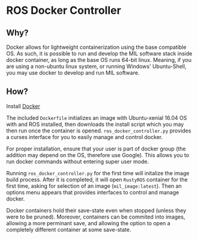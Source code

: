 # ROS Docker Controller

## Why?
Docker allows for lightweight containerization using the base compatible OS. As such, it is possible to run and develop the MIL software stack inside docker container, as long as the base OS runs 64-bit linux. Meaning, if you are using a non-ubuntu linux system, or running Windows' Ubuntu-Shell, you may use docker to develop and run MIL software.

## How?
Install [Docker](https://docs.docker.com/)

The included `Dockerfile` initializes an image with Ubuntu-xenial 16.04 OS with and ROS installed, then downloads the install script which you may then run once the container is opened. `ros_docker_controller.py` provides a curses interface for you to easily manage and control docker.

For proper installation, ensure that your user is part of docker group (the addition may depend on the OS, therefore use Google). This allows you to run docker commands without entering super user mode.

Running `ros_docker_controller.py` for the first time will initalize the image build process. After it is completed, it will open `RustyROS` container for the first time, asking for selection of an image (`mil_image:latest`). Then an options menu appears that provides interfaces to control and manage docker.

Docker containers hold their save-state even when stopped (unless they were to be pruned). Moreover, containers can be commited into images, allowing a more perminant save, and allowing the option to open a completely different container at some save-state.
